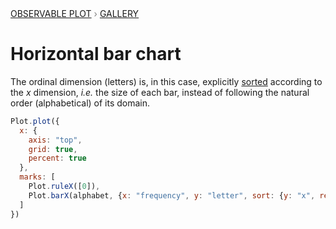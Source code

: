 <div style="color: grey; font: 13px/25.5px var(--sans-serif); text-transform: uppercase;"><h1 style="display: none;">Plot: Horizontal bar chart</h1><a href="/plot">Observable Plot</a> › <a href="/@observablehq/plot-gallery">Gallery</a></div>

# Horizontal bar chart

The ordinal dimension (letters) is, in this case, explicitly [sorted](https://observablehq.com/plot/features/scales#sort-mark-option) according to the *x* dimension, *i.e.* the size of each bar, instead of following the natural order (alphabetical) of its domain.

```js echo
Plot.plot({
  x: {
    axis: "top",
    grid: true,
    percent: true
  },
  marks: [
    Plot.ruleX([0]),
    Plot.barX(alphabet, {x: "frequency", y: "letter", sort: {y: "x", reverse: true}})
  ]
})
```
